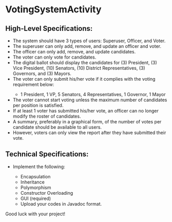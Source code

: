 # VotingSystemActivity
<body>
	<h2>High-Level Specifications:</h2>
	<ul>
		<li>The system should have 3 types of users: Superuser, Officer, and Voter.</li>
		<li>The superuser can only add, remove, and update an officer and voter.</li>
		<li>The officer can only add, remove, and update candidates.</li>
		<li>The voter can only vote for candidates.</li>
		<li>The digital ballot should display the candidates for (3) President, (3) Vice President, (10) Senators, (10) District Representatives, (3) Governors, and (3) Mayors.</li>
		<li>The voter can only submit his/her vote if it complies with the voting requirement below:</li>
		<ul>
			<li>1 President, 1 VP, 5 Senators, 4 Representatives, 1 Governor, 1 Mayor</li>
		</ul>
		<li>The voter cannot start voting unless the maximum number of candidates per position is satisfied.</li>
		<li>If at least 1 voter has submitted his/her vote, an officer can no longer modify the roster of candidates.</li>
		<li>A summary, preferably in a graphical form, of the number of votes per candidate should be available to all users.</li>
		<li>However, voters can only view the report after they have submitted their vote.</li>
	</ul>
	<h2>Technical Specifications:</h2>
	<ul>
		<li>Implement the following:</li>
		<ul>
			<li>Encapsulation</li>
			<li>Inheritance</li>
			<li>Polymorphism</li>
			<li>Constructor Overloading</li>
			<li>GUI (required)</li>
			<li>Upload your codes in Javadoc format.</li>
		</ul>
	</ul>
<p>Good luck with your project!</p>
</body>
<!--Finished Prototype--!>